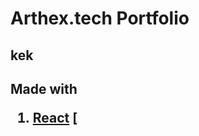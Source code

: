 <h1> Arthex.tech Portfolio 


<h2> kek

<h2> Made with 

1. [React](https://github.com/facebook/react)
   [